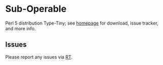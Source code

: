 # Sub-Operable

Perl 5 distribution Type-Tiny; see [homepage](https://metacpan.org/release/Sub-Operable)
for download, issue tracker, and more info.

## Issues

Please report any issues via [RT](https://rt.cpan.org/Dist/Display.html?Queue=Sub-Operable).
